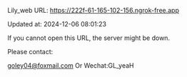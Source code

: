 Lily_web URL: https://222f-61-165-102-156.ngrok-free.app

Updated at: 2024-12-06 08:01:23

If you cannot open this URL, the server might be down.

Please contact: 

goley04@foxmail.com Or Wechat:GL_yeaH